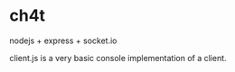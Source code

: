 # ch4t
nodejs + express + socket.io 

client.js is a very basic console implementation of a client. 
